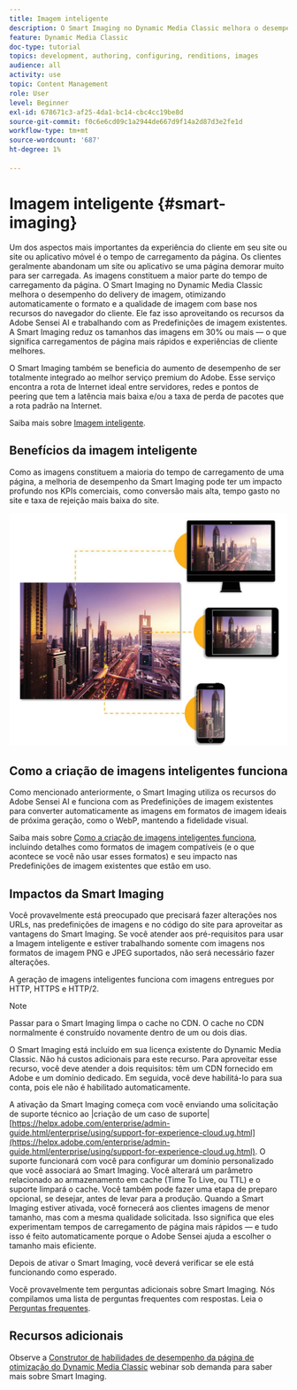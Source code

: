 ```yaml
---
title: Imagem inteligente
description: O Smart Imaging no Dynamic Media Classic melhora o desempenho do delivery de imagem, otimizando automaticamente o formato e a qualidade de imagem com base nos recursos do navegador do cliente. Ele faz isso aproveitando os recursos da Adobe Sensei AI e trabalhando com as Predefinições de imagem existentes. Saiba mais sobre a Smart Imaging e como você pode usá-la para oferecer melhores experiências ao cliente por meio de carregamentos de página mais rápidos.
feature: Dynamic Media Classic
doc-type: tutorial
topics: development, authoring, configuring, renditions, images
audience: all
activity: use
topic: Content Management
role: User
level: Beginner
exl-id: 678671c3-af25-4da1-bc14-cbc4cc19be8d
source-git-commit: f0c6e6cd09c1a2944de667d9f14a2d87d3e2fe1d
workflow-type: tm+mt
source-wordcount: '687'
ht-degree: 1%

---
```


# Imagem inteligente {#smart-imaging}

Um dos aspectos mais importantes da experiência do cliente em seu site ou site ou aplicativo móvel é o tempo de carregamento da página. Os clientes geralmente abandonam um site ou aplicativo se uma página demorar muito para ser carregada. As imagens constituem a maior parte do tempo de carregamento da página. O Smart Imaging no Dynamic Media Classic melhora o desempenho do delivery de imagem, otimizando automaticamente o formato e a qualidade de imagem com base nos recursos do navegador do cliente. Ele faz isso aproveitando os recursos da Adobe Sensei AI e trabalhando com as Predefinições de imagem existentes. A Smart Imaging reduz os tamanhos das imagens em 30% ou mais — o que significa carregamentos de página mais rápidos e experiências de cliente melhores.

O Smart Imaging também se beneficia do aumento de desempenho de ser totalmente integrado ao melhor serviço premium do Adobe. Esse serviço encontra a rota de Internet ideal entre servidores, redes e pontos de peering que tem a latência mais baixa e/ou a taxa de perda de pacotes que a rota padrão na Internet.

Saiba mais sobre [Imagem inteligente](https://experienceleague.adobe.com/docs/experience-manager-64/assets/dynamic/imaging-faq.html).

## Benefícios da imagem inteligente

Como as imagens constituem a maioria do tempo de carregamento de uma página, a melhoria de desempenho da Smart Imaging pode ter um impacto profundo nos KPIs comerciais, como conversão mais alta, tempo gasto no site e taxa de rejeição mais baixa do site.

![imagem](assets/smart-imaging/smart-imaging-1.png)

## Como a criação de imagens inteligentes funciona

Como mencionado anteriormente, o Smart Imaging utiliza os recursos do Adobe Sensei AI e funciona com as Predefinições de imagem existentes para converter automaticamente as imagens em formatos de imagem ideais de próxima geração, como o WebP, mantendo a fidelidade visual.

Saiba mais sobre [Como a criação de imagens inteligentes funciona](https://experienceleague.adobe.com/docs/experience-manager-64/assets/dynamic/imaging-faq.html#how-does-smart-imaging-work), incluindo detalhes como formatos de imagem compatíveis (e o que acontece se você não usar esses formatos) e seu impacto nas Predefinições de imagem existentes que estão em uso.

## Impactos da Smart Imaging

Você provavelmente está preocupado que precisará fazer alterações nos URLs, nas predefinições de imagens e no código do site para aproveitar as vantagens do Smart Imaging. Se você atender aos pré-requisitos para usar a Imagem inteligente e estiver trabalhando somente com imagens nos formatos de imagem PNG e JPEG suportados, não será necessário fazer alterações.

A geração de imagens inteligentes funciona com imagens entregues por HTTP, HTTPS e HTTP/2.

>[!NOTE]
>
>Passar para o Smart Imaging limpa o cache no CDN. O cache no CDN normalmente é construído novamente dentro de um ou dois dias.

O Smart Imaging está incluído em sua licença existente do Dynamic Media Classic. Não há custos adicionais para este recurso. Para aproveitar esse recurso, você deve atender a dois requisitos: têm um CDN fornecido em Adobe e um domínio dedicado. Em seguida, você deve habilitá-lo para sua conta, pois ele não é habilitado automaticamente.

A ativação da Smart Imaging começa com você enviando uma solicitação de suporte técnico ao |criação de um caso de suporte| [https://helpx.adobe.com/enterprise/admin-guide.html/enterprise/using/support-for-experience-cloud.ug.html](https://helpx.adobe.com/enterprise/admin-guide.html/enterprise/using/support-for-experience-cloud.ug.html). O suporte funcionará com você para configurar um domínio personalizado que você associará ao Smart Imaging. Você alterará um parâmetro relacionado ao armazenamento em cache (Time To Live, ou TTL) e o suporte limpará o cache. Você também pode fazer uma etapa de preparo opcional, se desejar, antes de levar para a produção. Quando a Smart Imaging estiver ativada, você fornecerá aos clientes imagens de menor tamanho, mas com a mesma qualidade solicitada. Isso significa que eles experimentam tempos de carregamento de página mais rápidos — e tudo isso é feito automaticamente porque o Adobe Sensei ajuda a escolher o tamanho mais eficiente.

Depois de ativar o Smart Imaging, você deverá verificar se ele está funcionando como esperado.

Você provavelmente tem perguntas adicionais sobre Smart Imaging. Nós compilamos uma lista de perguntas frequentes com respostas. Leia o [Perguntas frequentes](https://experienceleague.adobe.com/docs/experience-manager-64/assets/dynamic/imaging-faq.html).

## Recursos adicionais

Observe a [Construtor de habilidades de desempenho da página de otimização do Dynamic Media Classic](https://seminars.adobeconnect.com/pzc1gw0cihpv) webinar sob demanda para saber mais sobre Smart Imaging.
